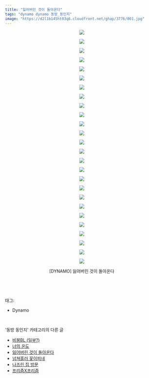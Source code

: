 ```yaml
---
title: "잃어버린 것이 돌아온다"
tags: "dynamo dynamo 동방_동인지"
image: "https://d2l1b145ht03q6.cloudfront.net/ghap/3776/001.jpg"
---
```

<div class="article">
<p style="text-align: center; clear: none; float: none;"><img src="{{ site.imgserver1 }}/ghap/3776/001.jpg"/></p>
<p style="text-align: center; clear: none; float: none;"><img src="{{ site.imgserver1 }}/ghap/3776/002.jpg"/></p>
<p style="text-align: center; clear: none; float: none;"><img src="{{ site.imgserver1 }}/ghap/3776/003.jpg"/></p>
<p style="text-align: center; clear: none; float: none;"><img src="{{ site.imgserver1 }}/ghap/3776/004.jpg"/></p>
<p style="text-align: center; clear: none; float: none;"><img src="{{ site.imgserver1 }}/ghap/3776/005.jpg"/></p>
<p style="text-align: center; clear: none; float: none;"><img src="{{ site.imgserver1 }}/ghap/3776/006.jpg"/></p>
<p style="text-align: center; clear: none; float: none;"><img src="{{ site.imgserver1 }}/ghap/3776/007.jpg"/></p>
<p style="text-align: center; clear: none; float: none;"><img src="{{ site.imgserver1 }}/ghap/3776/008.jpg"/></p>
<p style="text-align: center; clear: none; float: none;"><img src="{{ site.imgserver1 }}/ghap/3776/009.jpg"/></p>
<p style="text-align: center; clear: none; float: none;"><img src="{{ site.imgserver1 }}/ghap/3776/010.jpg"/></p>
<p style="text-align: center; clear: none; float: none;"><img src="{{ site.imgserver1 }}/ghap/3776/011.jpg"/></p>
<p style="text-align: center; clear: none; float: none;"><img src="{{ site.imgserver1 }}/ghap/3776/012.jpg"/></p>
<p style="text-align: center; clear: none; float: none;"><img src="{{ site.imgserver1 }}/ghap/3776/013.jpg"/></p>
<p style="text-align: center; clear: none; float: none;"><img src="{{ site.imgserver1 }}/ghap/3776/014.jpg"/></p>
<p style="text-align: center; clear: none; float: none;"><img src="{{ site.imgserver1 }}/ghap/3776/015.jpg"/></p>
<p style="text-align: center; clear: none; float: none;"><img src="{{ site.imgserver1 }}/ghap/3776/016.jpg"/></p>
<p style="text-align: center; clear: none; float: none;"><img src="{{ site.imgserver1 }}/ghap/3776/017.jpg"/></p>
<p style="text-align: center; clear: none; float: none;"><img src="{{ site.imgserver1 }}/ghap/3776/018.jpg"/></p>
<p style="text-align: center; clear: none; float: none;"><img src="{{ site.imgserver1 }}/ghap/3776/019.jpg"/></p>
<p style="text-align: center; clear: none; float: none;"><img src="{{ site.imgserver1 }}/ghap/3776/020.jpg"/></p>
<p style="text-align: center; clear: none; float: none;"><img src="{{ site.imgserver1 }}/ghap/3776/021.jpg"/></p>
<p style="text-align: center; clear: none; float: none;"><img src="{{ site.imgserver1 }}/ghap/3776/022.jpg"/></p>
<p style="text-align: center; clear: none; float: none;"><img src="{{ site.imgserver1 }}/ghap/3776/023.jpg"/></p>
<p style="text-align: center; clear: none; float: none;"><img src="{{ site.imgserver1 }}/ghap/3776/024.jpg"/></p>
<p style="text-align: center; clear: none; float: none;"><img src="{{ site.imgserver1 }}/ghap/3776/025.jpg"/></p>
<p style="text-align: center; clear: none; float: none;"><img src="{{ site.imgserver1 }}/ghap/3776/026.jpg"/></p>
<p style="text-align: center; clear: none; float: none;">[DYNAMO] 잃어버린 것이 돌아온다</p>
<p><br/></p>
</div><br/>
<div class="tagTrail">
<p>태그: </p>
<ul>
<li>Dynamo</li>
</ul>
</div><br/>
<div class="another">
<p>'동방 동인지' 카테고리의 다른 글</p>
<ul>
<li><a href="/ghap_3781">비봉BL (일부?)</a></li>
<li><a href="/ghap_3777">너의 온도</a></li>
<li><a href="/ghap_3776">잃어버린 것이 돌아온다</a></li>
<li><a href="/ghap_3775">넘쳐흘러 꽃이피네</a></li>
<li><a href="/ghap_3774">나즈린 집 방문</a></li>
<li><a href="/ghap_3773">프리즘X프리즘</a></li>
</ul>
</div><br/>
<div class="cb_module cb_fluid">
<div class="cb_wrt cb_profile">
</div><!-- commentList close -->
</div><br/>
